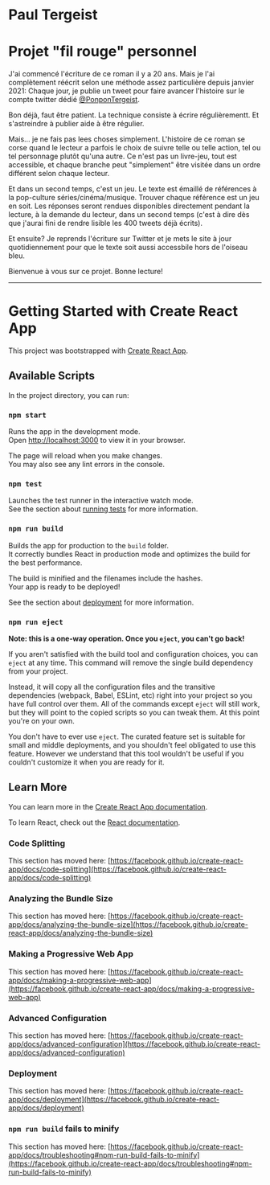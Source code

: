 # Paul Tergeist

# Projet "fil rouge" personnel

J'ai commencé l'écriture de ce roman il y a 20 ans. Mais je l'ai complètement réécrit selon une méthode assez particulière depuis janvier 2021:
Chaque jour, je publie un tweet pour faire avancer l'histoire sur le compte twitter dédié [@PonponTergeist](https://twitter.com/PonponTergeist).

Bon déjà, faut être patient. La technique consiste à écrire régulièrementt. Et s'astreindre à publier aide à être régulier.

Mais... je ne fais pas lees choses simplement. L'histoire de ce roman se corse quand le lecteur a parfois le choix de suivre telle ou telle action, tel ou tel personnage plutôt qu'una autre. Ce n'est pas un livre-jeu, tout est accessible, et chaque branche peut "simplement" être visitée dans un ordre différent selon chaque lecteur.

Et dans un second temps, c'est un jeu.
Le texte est émaillé de références à la pop-culture séries/cinéma/musique. Trouver chaque référence est un jeu en soit. Les réponses seront rendues disponibles directement pendant la lecture, à la demande du lecteur, dans un second temps (c'est à dire dès que j'aurai fini de rendre lisible les 400 tweets déjà écrits).

Et ensuite? Je reprends l'écriture sur Twitter et je mets le site à jour quotidiennement pour que le texte soit aussi accessbile hors de l'oiseau bleu.

Bienvenue à vous sur ce projet.
Bonne lecture!

---

# Getting Started with Create React App

This project was bootstrapped with [Create React App](https://github.com/facebook/create-react-app).

## Available Scripts

In the project directory, you can run:

### `npm start`

Runs the app in the development mode.\
Open [http://localhost:3000](http://localhost:3000) to view it in your browser.

The page will reload when you make changes.\
You may also see any lint errors in the console.

### `npm test`

Launches the test runner in the interactive watch mode.\
See the section about [running tests](https://facebook.github.io/create-react-app/docs/running-tests) for more information.

### `npm run build`

Builds the app for production to the `build` folder.\
It correctly bundles React in production mode and optimizes the build for the best performance.

The build is minified and the filenames include the hashes.\
Your app is ready to be deployed!

See the section about [deployment](https://facebook.github.io/create-react-app/docs/deployment) for more information.

### `npm run eject`

**Note: this is a one-way operation. Once you `eject`, you can't go back!**

If you aren't satisfied with the build tool and configuration choices, you can `eject` at any time. This command will remove the single build dependency from your project.

Instead, it will copy all the configuration files and the transitive dependencies (webpack, Babel, ESLint, etc) right into your project so you have full control over them. All of the commands except `eject` will still work, but they will point to the copied scripts so you can tweak them. At this point you're on your own.

You don't have to ever use `eject`. The curated feature set is suitable for small and middle deployments, and you shouldn't feel obligated to use this feature. However we understand that this tool wouldn't be useful if you couldn't customize it when you are ready for it.

## Learn More

You can learn more in the [Create React App documentation](https://facebook.github.io/create-react-app/docs/getting-started).

To learn React, check out the [React documentation](https://reactjs.org/).

### Code Splitting

This section has moved here: [https://facebook.github.io/create-react-app/docs/code-splitting](https://facebook.github.io/create-react-app/docs/code-splitting)

### Analyzing the Bundle Size

This section has moved here: [https://facebook.github.io/create-react-app/docs/analyzing-the-bundle-size](https://facebook.github.io/create-react-app/docs/analyzing-the-bundle-size)

### Making a Progressive Web App

This section has moved here: [https://facebook.github.io/create-react-app/docs/making-a-progressive-web-app](https://facebook.github.io/create-react-app/docs/making-a-progressive-web-app)

### Advanced Configuration

This section has moved here: [https://facebook.github.io/create-react-app/docs/advanced-configuration](https://facebook.github.io/create-react-app/docs/advanced-configuration)

### Deployment

This section has moved here: [https://facebook.github.io/create-react-app/docs/deployment](https://facebook.github.io/create-react-app/docs/deployment)

### `npm run build` fails to minify

This section has moved here: [https://facebook.github.io/create-react-app/docs/troubleshooting#npm-run-build-fails-to-minify](https://facebook.github.io/create-react-app/docs/troubleshooting#npm-run-build-fails-to-minify)
